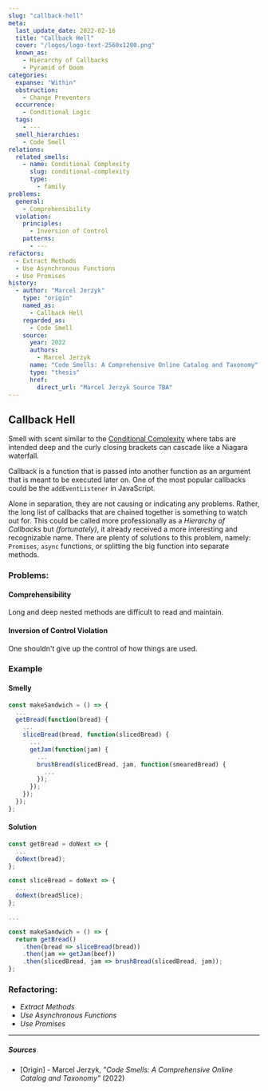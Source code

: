 ```yaml
---
slug: "callback-hell"
meta:
  last_update_date: 2022-02-16
  title: "Callback Hell"
  cover: "/logos/logo-text-2560x1280.png"
  known_as:
    - Hierarchy of Callbacks
    - Pyramid of Doom
categories:
  expanse: "Within"
  obstruction:
    - Change Preventers
  occurrence:
    - Conditional Logic
  tags:
    - ---
  smell_hierarchies:
    - Code Smell
relations:
  related_smells:
    - name: Conditional Complexity
      slug: conditional-complexity
      type:
        - family
problems:
  general:
    - Comprehensibility
  violation:
    principles:
      - Inversion of Control
    patterns:
      - ---
refactors:
  - Extract Methods
  - Use Asynchronous Functions
  - Use Promises
history:
  - author: "Marcel Jerzyk"
    type: "origin"
    named_as:
      - Callback Hell
    regarded_as:
      - Code Smell
    source:
      year: 2022
      authors:
        - Marcel Jerzyk
      name: "Code Smells: A Comprehensive Online Catalog and Taxonomy"
      type: "thesis"
      href:
        direct_url: "Marcel Jerzyk Source TBA"
---
```


## Callback Hell

Smell with scent similar to the [Conditional Complexity](./conditional-complexity.md) where tabs are intended deep and the curly closing brackets can cascade like a Niagara waterfall.

Callback is a function that is passed into another function as an argument that is meant to be executed later on. One of the most popular callbacks could be the `addEventListener` in JavaScript.

Alone in separation, they are not causing or indicating any problems. Rather, the long list of callbacks that are chained together is something to watch out for. This could be called more professionally as a _Hierarchy of Callbacks_ but _(fortunately)_, it already received a more interesting and recognizable name. There are plenty of solutions to this problem, namely: `Promises`, `async` functions, or splitting the big function into separate methods.

### Problems:

#### Comprehensibility

Long and deep nested methods are difficult to read and maintain.

#### Inversion of Control Violation

One shouldn't give up the control of how things are used.

### Example

<div class="example-block">

#### Smelly

```js
const makeSandwich = () => {
  ...
  getBread(function(bread) {
    ...
    sliceBread(bread, function(slicedBread) {
      ...
      getJam(function(jam) {
        ...
        brushBread(slicedBread, jam, function(smearedBread) {
          ...
        });
      });
    });
  });
};
```

#### Solution

```js
const getBread = doNext => {
  ...
  doNext(bread);
};

const sliceBread = doNext => {
  ...
  doNext(breadSlice);
};

...

const makeSandwich = () => {
  return getBread()
    .then(bread => sliceBread(bread))
    .then(jam => getJam(beef))
    .then(slicedBread, jam => brushBread(slicedBread, jam));
};
```

</div>

### Refactoring:

- _Extract Methods_
- _Use Asynchronous Functions_
- _Use Promises_

---

##### Sources

- [Origin] - Marcel Jerzyk, _"Code Smells: A Comprehensive Online Catalog and Taxonomy"_ (2022)
